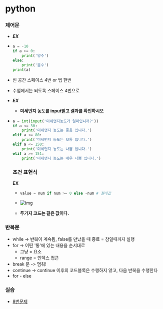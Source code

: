 # python

### 제어문

- ***EX***

- ~~~python
  a = -10
  if a >= 0:
      print('양수')
  else:
      print('음수')
  print(a)
  ~~~

- 빈 공간 스페이스 4번 or 텝 한번

- 수업에서는 되도록 스페이스 4번으로

- ***EX***

  - **미세먼지 농도를 input받고 결과를 확인하시오**

- ~~~python
  a = int(input('미세먼지농도가 얼마입니까?'))
  if a <= 30:
      print('미세먼지 농도는 좋음 입니다.')
  elif a <= 80:
      print('미세먼지 농도는 보통 입니다.')
  elif a <= 150:
      print('미세먼지 농도는 나쁨 입니다.')
  elif a >= 151:
      print('미세먼지 농도는 매우 나쁨 입니다.')
  ~~~

  ### 조건 표현식

  **EX**

  - ~~~python
    value = num if num >= 0 else -num # 절대값
    ~~~

  - ![img](7.12_python.assets/unknown.png)

  - **두가지 코드는 같은 값이다.**

### 반복문

- while -> 반복이 계속됨, false를 만났을 때 종료 = 참일때까지 실행
- for -> 어떤 '통'에 있는 내용을 순서대로 
  - 그냥 = 요소
  - range = 인덱스 접근
- break 문 -> 멈춰!
- continue -> continue 이후의 코드블록은 수행하지 않고, 다음 반복을 수행한다
- for - else

### 실습

- [8번문제](./python_practise/code_08.py)